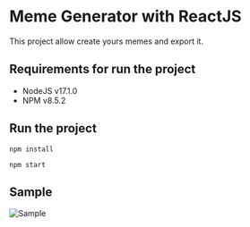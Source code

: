 # Meme Generator with ReactJS

This project allow create yours memes and export it.

## Requirements for run the project

* NodeJS v17.1.0
* NPM v8.5.2

## Run the project

```shell
npm install
```
```shell
npm start
```

## Sample

![Sample](https://user-images.githubusercontent.com/100975967/156882072-6a869557-7223-4288-a9a0-5bee619730b2.png "Meme Hystory")
